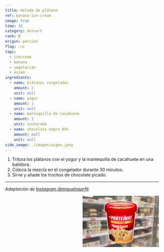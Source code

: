 ```yaml
---
title: Helado de plátano
ref: banana-ice-cream
image: true
time: 35
category: dessert
rank: B
origin: persian
flag: 🇮🇷
tags:
  - icecream
  - banana
  - vegetarian
  - asian
ingredients:
  - name: plátanos congelados
    amount: 2
    unit: null
  - name: yogur
    amount: 1
    unit: null
  - name: mantequilla de cacahuete
    amount: 1
    unit: cucharada
  - name: chocolate negro 85%
    amount: null
    unit: null
side_image: ./images/aigen.jpeg
---
```


1. Tritura los plátanos con el yogur y la mantequilla de cacahuete en una batidora.
2. Coloca la mezcla en el congelador durante 30 minutos.
3. Sirve y añade los trocitos de chocolate picado.

---

_Adaptación de [Instagram @miguelnaarfit](https://www.instagram.com/reel/C8Fg_5NCNkG/?utm_source=ig_web_copy_link&igsh=MzRlODBiNWFlZA==)._

<img src="images/banana_ice_cream.jpg" style="width:250px; float:right;"/>

